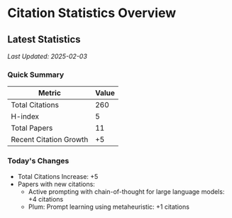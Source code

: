 # Citation Statistics Overview

## Latest Statistics
*Last Updated: 2025-02-03*

### Quick Summary
| Metric | Value |
| ------ | ----- |
| Total Citations | 260 |
| H-index | 5 |
| Total Papers | 11 |
| Recent Citation Growth | +5 |

### Today's Changes
- Total Citations Increase: +5
- Papers with new citations:
  - Active prompting with chain-of-thought for large language models: +4 citations
  - Plum: Prompt learning using metaheuristic: +1 citations